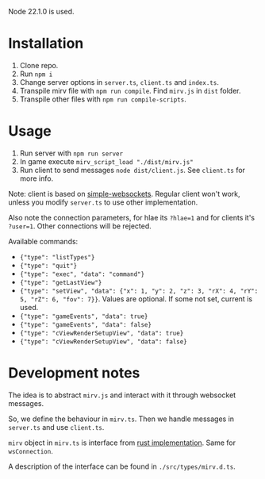 Node 22.1.0 is used.

# Installation

1. Clone repo.
2. Run `npm i`
3. Change server options in `server.ts`, `client.ts` and `index.ts`.
4. Transpile mirv file with `npm run compile`. Find `mirv.js` in `dist` folder.
5. Transpile other files with `npm run compile-scripts`.

# Usage

1. Run server with `npm run server`
2. In game execute `mirv_script_load "./dist/mirv.js"`
3. Run client to send messages `node dist/client.js`. See `client.ts` for more info.

Note: client is based on [simple-websockets](https://github.com/osztenkurden/simple-websockets). Regular client won't work, unless you modify `server.ts` to use other implementation.

Also note the connection parameters, for hlae its `?hlae=1` and for clients it's `?user=1`. Other connections will be rejected.

Available commands:

-   `{"type": "listTypes"}`
-   `{"type": "quit"}`
-   `{"type": "exec", "data": "command"}`
-   `{"type": "getLastView"}`
-   `{"type": "setView", "data": {"x": 1, "y": 2, "z": 3, "rX": 4, "rY": 5, "rZ": 6, "fov": 7}}`. Values are optional. If some not set, current is used.
-   `{"type": "gameEvents", "data": true}`
-   `{"type": "gameEvents", "data": false}`
-   `{"type": "cViewRenderSetupView", "data": true}`
-   `{"type": "cViewRenderSetupView", "data": false}`

# Development notes

The idea is to abstract `mirv.js` and interact with it through websocket messages.

So, we define the behaviour in `mirv.ts`. Then we handle messages in `server.ts` and use `client.ts`.

`mirv` object in `mirv.ts` is interface from [rust implementation](https://github.com/advancedfx/advancedfx/blob/main/AfxHookSource2Rs/src/lib.rs). Same for `wsConnection`.

A description of the interface can be found in `./src/types/mirv.d.ts`.
